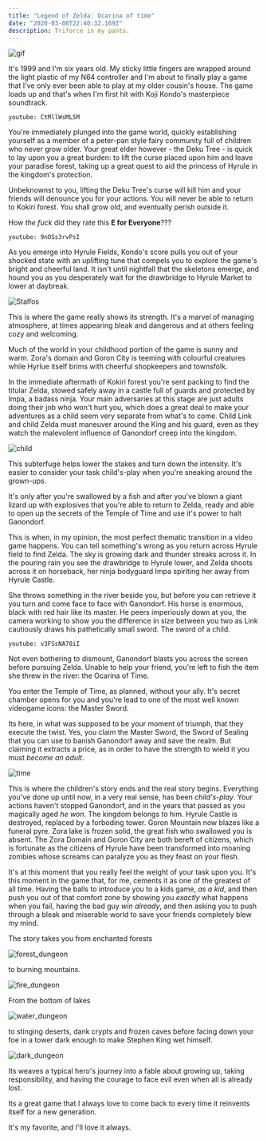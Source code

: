 ```yaml
---
title: "Legend of Zelda: Ocarina of time"
date: "2020-03-08T22:40:32.169Z"
description: Triforce in my pants.
---
```



![gif](zelda_gif.gif)

It's 1999 and I'm six years old. My sticky little fingers are wrapped around the light plastic of my N64 controller and I'm about to finally play a game that I've only ever been able to play at my older cousin's house. The game loads up and that's when I'm first hit with Koji Kondo's masterpiece soundtrack. 

`youtube: CtMllWsML5M`

You're immediately plunged into the game world, quickly establishing yourself as a member of a peter-pan style fairy community full of children who never grow older. Your great elder however - the Deku Tree - is quick to lay upon you a great burden: to lift the curse placed upon him and leave your paradise forest, taking up a great quest to aid the princess of Hyrule in the kingdom's protection. 

Unbeknownst to you, lifting the Deku Tree's curse will kill him and your friends will denounce you for your actions. You will never be able to return to Kokiri forest. You shall grow old, and eventually perish outside it.

How *the fuck* did they rate this **E for Everyone**???

`youtube: 9nOSs3rvPsI`

As you emerge into Hyrule Fields, Kondo's score pulls you out of your shocked state with an uplifting tune that compels you to explore the game's bright and cheerful land. It isn't until nightfall that the skeletons emerge, and hound you as you desperately wait for the drawbridge to Hyrule Market to lower at daybreak.

![Stalfos](./stalfos.png)

This is where the game really shows its strength. It's a marvel of managing atmosphere, at times appearing bleak and dangerous and at others feeling cozy and welcoming.

Much of the world in your childhood portion of the game is sunny and warm. Zora's domain and Goron City is teeming with colourful creatures while Hyrlue itself brims with cheerful shopkeepers and townsfolk.

In the immediate aftermath of Kokiri forest you're sent packing to find the titular Zelda, stowed safely away in a castle full of guards and protected by Impa, a badass ninja. Your main adversaries at this stage are just adults doing their job who won't hurt you, which does a great deal to make your adventures as a child seem very separate from what's to come. Child Link and child Zelda must maneuver around the King and his guard, even as they watch the malevolent influence of Ganondorf creep into the kingdom.

![child](./child.png)

This subterfuge helps lower the stakes and turn down the intensity. It's easier to consider your task child's-play when you're sneaking around the grown-ups.

It's only after you're swallowed by a fish and after you've blown a giant lizard up with explosives that you're able to return to Zelda, ready and able to open up the secrets of the Temple of Time and use it's power to halt Ganondorf.

This is when, in my opinion, the most perfect thematic transition in a video game happens. You can tell something's wrong as you return across Hyrule field to find Zelda. The sky is growing dark and thunder streaks across it. In the pouring rain you see the drawbridge to Hyrule lower, and Zelda shoots across it on horseback, her ninja bodyguard Impa spiriting her away from Hyrule Castle.

She throws something in the river beside you, but before you can retrieve it you turn and come face to face with Ganondorf. His horse is enormous, black with red hair like its master. He peers imperiously down at you, the camera working to show you the difference in size between you two as Link cautiously draws his pathetically small sword. The sword of a child. 

`youtube: v3FSsNA78iI`

Not even bothering to dismount, Ganondorf blasts you across the screen before pursuing Zelda. Unable to help your friend, you're left to fish the item she threw in the river: the Ocarina of Time.

You enter the Temple of Time, as planned, without your ally. It's secret chamber opens for you and you're lead to one of the most well known videogame icons: the Master Sword.

Its here, in what was supposed to be your moment of triumph, that they execute the twist. Yes, you claim the Master Sword, the Sword of Sealing that you can use to banish Ganondorf away and save the realm. But claiming it extracts a price, as in order to have the strength to wield it you must *become an adult*.

![time](./time.jpg)

This is where the children's story ends and the real story begins. Everything you've done up until now, in a very real sense, has been *child's-play*. Your actions haven't stopped Ganondorf, and in the years that passed as you magically aged *he won*. The kingdom belongs to him. Hyrule Castle is destroyed, replaced by a forboding tower. Goron Mountain now blazes like a funeral pyre. Zora lake is frozen solid, the great fish who swallowed you is absent. The Zora Domain and Goron City are both bereft of citizens, which is fortunate as the citizens of Hyrule have been transformed into moaning zombies whose screams can paralyze you as they feast on your flesh.

It's at this moment that you really feel the weight of your task upon you. It's this moment in the game that, for me, cements it as one of the greatest of all time. Having the balls to introduce you to a kids game, *as a kid*, and then push you out of that comfort zone by showing you *exactly* what happens when you fail, having the bad guy *win already*, and then asking you to push through a bleak and miserable world to save your friends completely blew my mind.

The story takes you from enchanted forests

![forest_dungeon](./forest_dungeon.jpg)

to burning mountains. 

![fire_dungeon](./fire_dungeon.jpg)

From the bottom of lakes

![water_dungeon](./water_dungeon.jpg)

to stinging deserts, dank crypts and frozen caves before facing down your foe in a tower dark enough to make Stephen King wet himself.
  
![dark_dungeon](./dark_dungeon.jpg)

Its weaves a typical hero's journey into a fable about growing up, taking responsibility, and having the courage to face evil even when all is already lost.

Its a great game that I always love to come back to every time it reinvents itself for a new generation.

It's my favorite, and I'll love it always.



